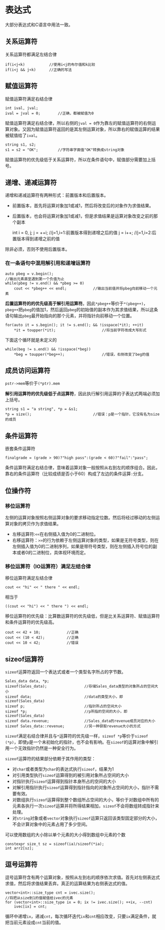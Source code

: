 # 表达式

大部分表达式和C语言中用法一致。

## 关系运算符

关系运算符都满足左结合律

    if(i<j<k)           //使用i<j的布尔值和k比较
    if(i<j && j<k)      //正确的写法

## 赋值运算符

赋值运算符满足右结合律

    int ival, jval;
    ival = jval = 0;        //正确，都被赋值为0

赋值运算符满足右结合律，所以右侧的`jval = 0`作为靠左的赋值运算符的右侧运算对象。又因为赋值运算符返回的是其左侧运算对象，所以靠右的赋值运算的结果被赋值给了`ival`。

    string s1, s2;
    s1 = s2 = "OK";         //字符串字面值"OK"转换成string对象

赋值运算符的优先级低于关系运算符，所以在条件语句中，赋值部分需要加上括号。

## 递增、递减运算符

递增和递减运算符有两种形式：前置版本和后置版本。
- 前置版本，首先将运算对象加1或减1，然后将改变后的对象作为求值结果。
- 后置版本，也会将运算对象加1或减1，但是求值结果是运算对象改变之前的那个副本

    int i = 0, j;
    j = ++i;            //j=1,i=1:前置版本得到递增之后的值
    j = i++;            //j=1,i=2:后置版本得到递增之前的值

除非必须，否则不使用后置版本。

### 在一条语句中混用解引用和递增运算符

    auto pbeg = v.begin();
    //输出元素直至遇到第一个负值为止
    while(pbeg != v.end() && *pbeg >= 0)
        cout << *pbeg++ << endl;            //输出当前值并将pbeg向前移动一个元素
    
**后置运算符的的优先级高于解引用运算符**。因此`*pbeg++`等价于`*(pbeg++)`，`pbeg++`把`pbeg`的值加1，然后返回`pbeg`的初始值的副本作为其求值结果，所以这条语句输出`pbeg`最开始指向的那个元素，并将指针向前移动一个位置。

    for(auto it = s.begin(); it != s.end(); && !isspace(*it); ++it)
        *it = toupper(*it);                     //将当前字符改成大写形式

下面这个循环就是未定义的

    while(beg != s.end() && !isspace(*beg))
        *beg = toupper(*beg++);                 //错误，右侧改变了beg的值

## 成员访问运算符

`pstr->mem`等价于`(*ptr).mem`

**解引用运算符的优先级低于点运算符**，因此执行解引用运算的子表达式两端必须加上括号。

    string s1 = "a string", *p = &s1;
    *p = size();                            //错误：p是一个指针，它没有名为size的成员

## 条件运算符

嵌套条件运算符

    finalgrade = (grade > 90)?"high pass":(grade < 60)?"fail":"pass";

条件运算符满足右结合律，意味着运算对象一般按照从右到左的顺序组合。因此，靠右的条件运算符（比较成绩是否小于60）构成了左边的条件运算`:`分支。

## 位操作符

### 移位运算符

左侧的运算对象按照右侧运算对象的要求移动指定位数。然后将经过移动的左侧运算对象的拷贝作为求值结果。

- 左移运算符:`<<`在右侧插入值为0的二进制位。
- 右移运算符：`>>`的行为依赖于左侧运算对象的类型，如果是无符号类型，则在左侧插入值为0的二进制序列，如果是带符号类型，则在左侧插入符号位的副本或者0的二进制位，具体视环境而定。

### 移位运算符（IO运算符）满足左结合律

移位运算符满足左结合律

    cout << "hi" << " there " << endl;

相当于

    ((cout << "hi") << " there ") << endl;

移位运算符的优先级：比算数运算符的优先级低，但是比关系运算符、赋值运算符和条件运算符的优先级高。

    cout << 42 + 10;            //正确
    cout << (10 < 42);          //正确
    cout << 10 < 42;            //错误

## sizeof运算符

`sizeof`运算符返回一个表达式或者一个类型名字所占的字节数。

    Sales_data data, *p;
    sizeof(Sales_data);                 //存储Sales_data类型的对象所占的空间大小
    sizeof data;                        //data的类型大小，即sizeof(Sales_data)
    sizeof p;                           //指针所占的空间大小
    sizeof *p;                          //p所指的空间的大小，即sizeof(Sales_data)
    sizeof data.revenue;                //Sales_data的revenue成员对应的大小
    sizeof Sales_data::revenue;         //另一种获取revenue大小的方式

`sizeof`满足右结合律并且与`*`运算符的优先级一样，`sizeof *p`等价于`sizeof (*p)`，即使`p`是一个未初始化的指针，也不会有影响。在`sizeof`的运算对象中解引用一个无效指针仍然是一种安全行为。

`sizeof`运算符的结果部分依赖于其作用的类型：
- 对`char`或者类型为`char`的表达式执行`sizeof`，结果为1
- 对引用类型执行`sizeof`运算得到的被引用对象所占空间的大小
- 对指针执行`sizeof`运算得到指针本身所占的空间的大小
- 对解引用指针执行`sizeof`运算得到指针指向的对象所占空间的大小，指针不需要有效。
- 对数组执行`sizeof`运算得到整个数组所占空间的大小，等价于对数组中所有的元素各执行一次`sizeof`运算并将所得结果相加，`sizeof`不会将数组转成指针来处理。
- 对`string`对象或者`vector`对象执行`sizeof`运算只返回该类型固定部分的大小，不会计算对象中的元素占用了多少空间。
  

可以使用数组的大小除以单个元素的大小得到数组中元素的个数

    constexpr size_t sz = sizeof(ia)/sizeof(*ia);
    int arr2[sz];

## 逗号运算符

逗号运算符含有两个运算对象，按照从左到右的顺序依次求值。首先对左侧表达式求值，然后将求值结果丢弃。真正的运算结果为右侧表达式的值。

    vector<int>::size_type cnt = ivec.size();
    //将把从size到1的值赋值给ivec的元素
    for (vector<int>::size_type ix = 0; ix != ivec.size(); ++ix, --cnt)
        ivec[ix] = cnt;

循环中递增`ix`，递减`cnt`，每次循环迭代`ix`和`cnt`相应改变，只要`ix`满足条件，就把当前元素设成`cnt`当前的值。

    
